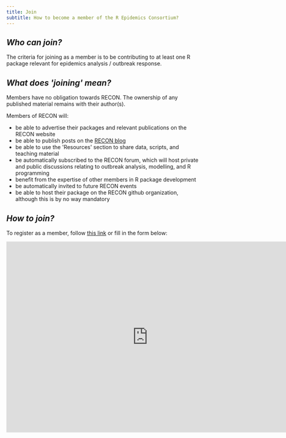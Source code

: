 ```yaml
---
title: Join
subtitle: How to become a member of the R Epidemics Consortium?
---
```


## *Who can join?*

The criteria for joining as a member is to be contributing to at least one R package relevant for epidemics analysis / outbreak response.


## *What does 'joining' mean?*

Members have no obligation towards RECON. The ownership of any published material remains with their author(s).

Members of RECON will:
 - be able to advertise their packages and relevant publications on the RECON website
 - be able to publish posts on the [RECON blog](blog)
 - be able to use the 'Resources' section to share data, scripts, and teaching material
 - be automatically subscribed to the RECON forum, which will host private and public discussions relating to outbreak analysis, modelling, and R programming
 - benefit from the expertise of other members in R package development
 - be automatically invited to future RECON events
 - be able to host their package on the RECON github organization, although this is by no way mandatory



## *How to join?*

To register as a member, follow [this link](https://goo.gl/forms/VdkkofZmuB5BP9HT2) or fill in the form below:

<iframe src="https://docs.google.com/forms/d/e/1FAIpQLSdWeyiSPHifEZt38jPEGEQkzJQUHzmCZiOhi6XV0anj6vdi7g/viewform?embedded=true" width="740" height="500" frameborder="0" marginheight="0" marginwidth="0">Loading...</iframe>